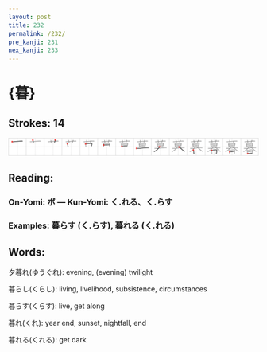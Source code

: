 ```yaml
---
layout: post
title: 232
permalink: /232/
pre_kanji: 231
nex_kanji: 233
---
```


# {暮}

## Strokes: 14

<div class="stroke"><img src="../images/E69AAE.png" /></div>

## Reading:

### On-Yomi: ボ &mdash; Kun-Yomi: く.れる、く.らす

### Examples: 暮らす (く.らす), 暮れる (く.れる)

## Words:

夕暮れ(ゆうぐれ): evening, (evening) twilight

暮らし(くらし): living, livelihood, subsistence, circumstances

暮らす(くらす): live, get along

暮れ(くれ): year end, sunset, nightfall, end

暮れる(くれる): get dark
